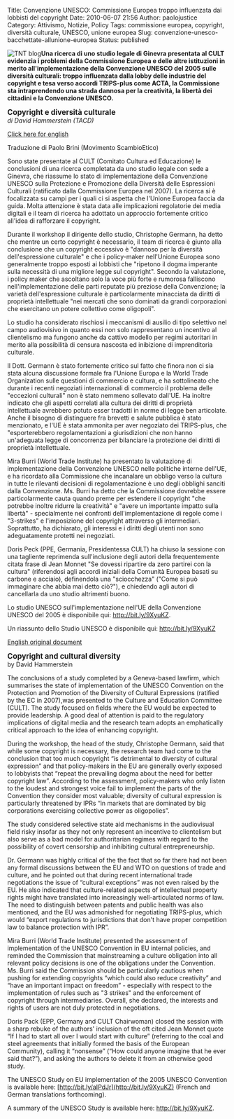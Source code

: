 Title: Convenzione UNESCO: Commissione Europea troppo influenzata dai lobbisti del copyright
Date: 2010-06-07 21:56
Author: paolojustice
Category: Attivismo, Notizie, Policy
Tags: commissione europea, copyright, diversità culturale, UNESCO, unione europea
Slug: convenzione-unesco-bacchettate-allunione-europea
Status: published

![TNT blog](http://blog.tntvillage.scambioetico.org/wp-content/uploads/2009/11/250px-Berlaymont_wide_from_Schuman_Roundabout_7-9_correction.jpg)**Una ricerca di uno studio legale di Ginevra presentata al CULT evidenzia i problemi della Commissione Europea e delle altre istituzioni in merito all'implementazione della Convenzione UNESCO del 2005 sulle diversità culturali: troppo influenzata dalla lobby delle industrie del copyright e tesa verso accordi TRIPS-plus come ACTA, la Commissione sta intraprendendo una strada dannosa per la creatività, la libertà dei cittadini e la Convenzione UNESCO.**  
  
  
**<!--more-->**

**<big>Copyright e diversità culturale</big>**  
*di David Hammerstein (TACD)*

[Click here for english](#English)

Traduzione di Paolo Brini (Movimento ScambioEtico)

Sono state presentate al CULT (Comitato Cultura ed Educazione) le conclusioni di una ricerca completata da uno studio legale con sede a Ginevra, che riassume lo stato di implementazione della Convenzione UNESCO sulla Protezione e Promozione della Diversità delle Espressioni Culturali (ratificato dalla Commissione Europea nel 2007). La ricerca si è focalizzata su campi per i quali ci si aspetta che l'Unione Europea faccia da guida. Molta attenzione è stata data alle implicazioni regolatorie dei media digitali e il team di ricerca ha adottato un approccio fortemente critico all'idea di rafforzare il copyright.

Durante il workshop il dirigente dello studio, Christophe Germann, ha detto che mentre un certo copyright è necessario, il team di ricerca è giunto alla conclusione che un copyright eccessivo è "dannoso per la diversità dell'espressione culturale" e che i policy-maker nell'Unione Europea sono generalmente troppo esposti ai lobbisti che "ripetono il dogma imperante sulla necessità di una migliore legge sul copyright". Secondo la valutazione, i policy maker che ascoltano solo la voce più forte e rumorosa falliscono nell'implementazione delle parti reputate più preziose della Convenzione; la varietà dell'espressione culturale è particolarmente minacciata da diritti di proprietà intellettuale "nei mercati che sono dominati da grandi corporazioni che esercitano un potere collettivo come oligopoli".

Lo studio ha considerato rischiosi i meccanismi di ausilio di tipo selettivo nel campo audiovisivo in quanto essi non solo rappresentano un incentivo al clientelismo ma fungono anche da cattivo modello per regimi autoritari in merito alla possibilità di censura nascosta ed inibizione di imprenditoria culturale.

Il Dott. Germann è stato fortemente critico sul fatto che finora non ci sia stata alcuna discussione formale fra l'Unione Europa e la World Trade Organization sulle questioni di commercio e cultura, e ha sottolineato che durante i recenti negoziati internazionali di commercio il problema delle "eccezioni culturali" non è stato nemmeno sollevato dall'UE. Ha inoltre indicato che gli aspetti correlati alla cultura dei diritti di proprietà intellettuale avrebbero potuto esser tradotti in norme di legge ben articolate. Anche il bisogno di distinguere fra brevetti e salute pubblica è stato menzionato, e l'UE è stata ammonita per aver negoziato dei TRIPS-plus, che "esporterebbero regolamentazioni a giurisdizioni che non hanno un'adeguata legge di concorrenza per bilanciare la protezione dei diritti di proprietà intellettuale.

Mira Burri (World Trade Institute) ha presentato la valutazione di implementazione della Convenzione UNESCO nelle politiche interne dell'UE, e ha ricordato alla Commissione che incanalare un obbligo verso la cultura in tutte le rilevanti decisioni di regolamentazione è uno degli obblighi sanciti dalla Convenzione. Ms. Burri ha detto che la Commissione dovrebbe essere particolarmente cauta quando preme per estendere il copyright "che potrebbe inoltre ridurre la creatività" e "avere un importante impatto sulla libertà" - specialmente nei confronti dell'implementazione di regole come i "3-strikes" e l'imposizione del copyright attraverso gli intermediari. Soprattutto, ha dichiarato, gli interessi e i diritti degli utenti non sono adeguatamente protetti nei negoziati.

Doris Peck (PPE, Germania, Presidentessa CULT) ha chiuso la sessione con una tagliente reprimenda sull'inclusione degli autori della frequentemente citata frase di Jean Monnet "Se dovessi ripartire da zero partirei con la cultura" (riferendosi agli accordi iniziali della Comunità Europea basati su carbone e acciaio), definendola una "sciocchezza" ("Come si può immaginare che abbia mai detto ciò?"), e chiedendo agli autori di cancellarla da uno studio altrimenti buono.

Lo studio UNESCO sull'implementazione nell'UE della Convenzione UNESCO del 2005 è disponibile qui: <http://bit.ly/9XyuKZ>.

Un riassunto dello Studio UNESCO è disponibile qui: <http://bit.ly/9XyuKZ>

[English original document]()

**<big>Copyright and cultural diversity</big>**  
by David Hammerstein

The conclusions of a study completed by a Geneva-based lawfirm, which summarises the state of implementation of the UNESCO Convention on the Protection and Promotion of the Diversity of Cultural Expressions (ratified by the EC in 2007),was presented to the Culture and Education Committee (CULT). The study focused on fields where the EU would be expected to provide leadership. A good deal of attention is paid to the regulatory implications of digital media and the research team adopts an emphatically critical approach to the idea of enhancing copyright.

During the workshop, the head of the study, Christophe Germann, said that while some copyright is necessary, the research team had come to the conclusion that too much copyright “is detrimental to diversity of cultural expression” and that policy-makers in the EU are generally overly exposed to lobbyists that “repeat the prevailing dogma about the need for better copyright law”. According to the assessment, policy-makers who only listen to the loudest and strongest voice fail to implement the parts of the Convention they consider most valuable; diversity of cultural expression is particularly threatened by IPRs “in markets that are dominated by big corporations exercising collective power as oligopolies”.

The study considered selective state aid mechanisms in the audiovisual field risky insofar as they not only represent an incentive to clientelism but also serve as a bad model for authoritarian regimes with regard to the possibility of covert censorship and inhibiting cultural entrepreneurship.

Dr. Germann was highly critical of the the fact that so far there had not been any formal discussions between the EU and WTO on questions of trade and culture, and he pointed out that during recent international trade negotiations the issue of “cultural exceptions” was not even raised by the EU. He also indicated that culture-related aspects of intellectual property rights might have translated into increasingly well-articulated norms of law. The need to distinguish between patents and public health was also mentioned, and the EU was admonished for negotiating TRIPS-plus, which would “export regulations to jurisdictions that don't have proper competition law to balance protection with IPR”.

Mira Burri (World Trade Institute) presented the assessment of implementation of the UNESCO Convention in EU internal policies, and reminded the Commission that mainstreaming a culture obligation into all relevant policy decisions is one of the obligations under the Convention. Ms. Burri said the Commission should be particularly cautious when pushing for extending copyrights “which could also reduce creativity” and “have an important impact on freedom” - especially with respect to the implementation of rules such as "3 strikes" and the enforcement of copyright through intermediaries. Overall, she declared, the interests and rights of users are not duly protected in negotiations.

Doris Pack (EPP, Germany and CULT Chairwoman) closed the session with a sharp rebuke of the authors' inclusion of the oft cited Jean Monnet quote “If I had to start all over I would start with culture” (referring to the coal and steel agreements that initially formed the basis of the European Community), calling it “nonsense” (“How could anyone imagine that he ever said that?”), and asking the authors to delete it from an otherwise good study.

The UNESCO Study on EU implementation of the 2005 UNESCO Convention is available here: [http://bit.ly/aIPdJr](http://bit.ly/9XyuKZ) (French and German translations forthcoming).

A summary of the UNESCO Study is available here: <http://bit.ly/9XyuKZ>.

